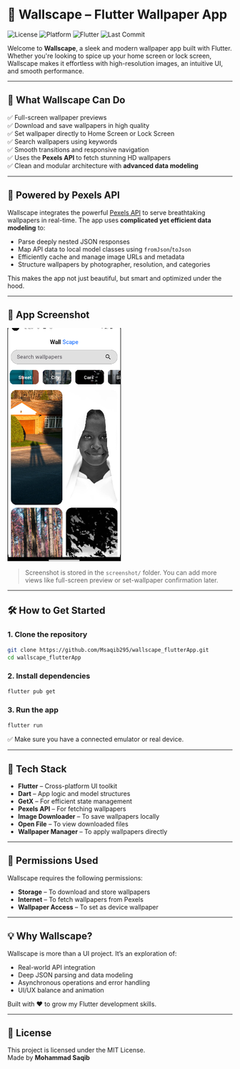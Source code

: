 
# 🌄 Wallscape – Flutter Wallpaper App
![License](https://img.shields.io/github/license/Msaqib295/wallscape_flutterApp)
![Platform](https://img.shields.io/badge/platform-Android-blue)
![Flutter](https://img.shields.io/badge/built%20with-Flutter-blueviolet)
![Last Commit](https://img.shields.io/github/last-commit/Msaqib295/wallscape_flutterApp)


Welcome to **Wallscape**, a sleek and modern wallpaper app built with Flutter. Whether you're looking to spice up your home screen or lock screen, Wallscape makes it effortless with high-resolution images, an intuitive UI, and smooth performance.

---

## 🚀 What Wallscape Can Do

✅ Full-screen wallpaper previews  
✅ Download and save wallpapers in high quality  
✅ Set wallpaper directly to Home Screen or Lock Screen  
✅ Search wallpapers using keywords  
✅ Smooth transitions and responsive navigation  
✅ Uses the **Pexels API** to fetch stunning HD wallpapers  
✅ Clean and modular architecture with **advanced data modeling**

---

## 📡 Powered by Pexels API

Wallscape integrates the powerful [Pexels API](https://www.pexels.com/api/) to serve breathtaking wallpapers in real-time. The app uses **complicated yet efficient data modeling** to:

- Parse deeply nested JSON responses  
- Map API data to local model classes using `fromJson`/`toJson`  
- Efficiently cache and manage image URLs and metadata  
- Structure wallpapers by photographer, resolution, and categories  

This makes the app not just beautiful, but smart and optimized under the hood.

---

## 📸 App Screenshot

![Wallscape Preview](screenshot/Screenshot%202025-08-05%20022849.png)  
> Screenshot is stored in the `screenshot/` folder. You can add more views like full-screen preview or set-wallpaper confirmation later.

---

## 🛠️ How to Get Started

### 1. Clone the repository

```bash
git clone https://github.com/Msaqib295/wallscape_flutterApp.git
cd wallscape_flutterApp
```

### 2. Install dependencies

```bash
flutter pub get
```

### 3. Run the app

```bash
flutter run
```

✅ Make sure you have a connected emulator or real device.

---

## 🔧 Tech Stack

- **Flutter** – Cross-platform UI toolkit  
- **Dart** – App logic and model structures  
- **GetX** – For efficient state management  
- **Pexels API** – For fetching wallpapers  
- **Image Downloader** – To save wallpapers locally  
- **Open File** – To view downloaded files  
- **Wallpaper Manager** – To apply wallpapers directly  

---

## 🔐 Permissions Used

Wallscape requires the following permissions:

- **Storage** – To download and store wallpapers  
- **Internet** – To fetch wallpapers from Pexels  
- **Wallpaper Access** – To set as device wallpaper  

---

## 💡 Why Wallscape?

Wallscape is more than a UI project. It’s an exploration of:

- Real-world API integration  
- Deep JSON parsing and data modeling  
- Asynchronous operations and error handling  
- UI/UX balance and animation  

Built with ❤️ to grow my Flutter development skills.

---

## 📄 License

This project is licensed under the MIT License.  
Made by **Mohammad Saqib**
